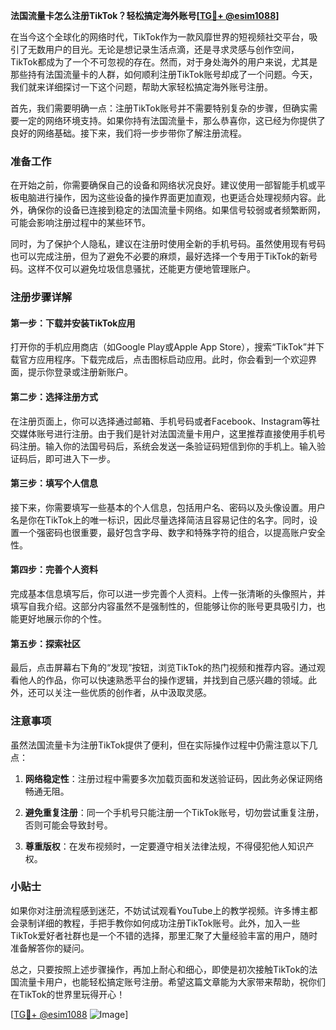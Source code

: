 **法国流量卡怎么注册TikTok？轻松搞定海外账号[[TG💪+ @esim1088](https://t.me/s/esim1088)]**

在当今这个全球化的网络时代，TikTok作为一款风靡世界的短视频社交平台，吸引了无数用户的目光。无论是想记录生活点滴，还是寻求灵感与创作空间，TikTok都成为了一个不可忽视的存在。然而，对于身处海外的用户来说，尤其是那些持有法国流量卡的人群，如何顺利注册TikTok账号却成了一个问题。今天，我们就来详细探讨一下这个问题，帮助大家轻松搞定海外账号注册。

首先，我们需要明确一点：注册TikTok账号并不需要特别复杂的步骤，但确实需要一定的网络环境支持。如果你持有法国流量卡，那么恭喜你，这已经为你提供了良好的网络基础。接下来，我们将一步步带你了解注册流程。

### 准备工作

在开始之前，你需要确保自己的设备和网络状况良好。建议使用一部智能手机或平板电脑进行操作，因为这些设备的操作界面更加直观，也更适合处理视频内容。此外，确保你的设备已连接到稳定的法国流量卡网络。如果信号较弱或者频繁断网，可能会影响注册过程中的某些环节。

同时，为了保护个人隐私，建议在注册时使用全新的手机号码。虽然使用现有号码也可以完成注册，但为了避免不必要的麻烦，最好选择一个专用于TikTok的新号码。这样不仅可以避免垃圾信息骚扰，还能更方便地管理账户。

### 注册步骤详解

#### 第一步：下载并安装TikTok应用

打开你的手机应用商店（如Google Play或Apple App Store），搜索“TikTok”并下载官方应用程序。下载完成后，点击图标启动应用。此时，你会看到一个欢迎界面，提示你登录或注册新账户。

#### 第二步：选择注册方式

在注册页面上，你可以选择通过邮箱、手机号码或者Facebook、Instagram等社交媒体账号进行注册。由于我们是针对法国流量卡用户，这里推荐直接使用手机号码注册。输入你的法国号码后，系统会发送一条验证码短信到你的手机上。输入验证码后，即可进入下一步。

#### 第三步：填写个人信息

接下来，你需要填写一些基本的个人信息，包括用户名、密码以及头像设置。用户名是你在TikTok上的唯一标识，因此尽量选择简洁且容易记住的名字。同时，设置一个强密码也很重要，最好包含字母、数字和特殊字符的组合，以提高账户安全性。

#### 第四步：完善个人资料

完成基本信息填写后，你可以进一步完善个人资料。上传一张清晰的头像照片，并填写自我介绍。这部分内容虽然不是强制性的，但能够让你的账号更具吸引力，也能更好地展示你的个性。

#### 第五步：探索社区

最后，点击屏幕右下角的“发现”按钮，浏览TikTok的热门视频和推荐内容。通过观看他人的作品，你可以快速熟悉平台的操作逻辑，并找到自己感兴趣的领域。此外，还可以关注一些优质的创作者，从中汲取灵感。

### 注意事项

虽然法国流量卡为注册TikTok提供了便利，但在实际操作过程中仍需注意以下几点：

1. **网络稳定性**：注册过程中需要多次加载页面和发送验证码，因此务必保证网络畅通无阻。
   
2. **避免重复注册**：同一个手机号只能注册一个TikTok账号，切勿尝试重复注册，否则可能会导致封号。

3. **尊重版权**：在发布视频时，一定要遵守相关法律法规，不得侵犯他人知识产权。

### 小贴士

如果你对注册流程感到迷茫，不妨试试观看YouTube上的教学视频。许多博主都会录制详细的教程，手把手教你如何成功注册TikTok账号。此外，加入一些TikTok爱好者社群也是一个不错的选择，那里汇聚了大量经验丰富的用户，随时准备解答你的疑问。

总之，只要按照上述步骤操作，再加上耐心和细心，即使是初次接触TikTok的法国流量卡用户，也能轻松搞定账号注册。希望这篇文章能为大家带来帮助，祝你们在TikTok的世界里玩得开心！

[[TG💪+ @esim1088](https://t.me/s/esim1088) ![Image](https://i.postimg.cc/4NQfJmqS/Snipaste-2025-05-13-00-14-12.png)]